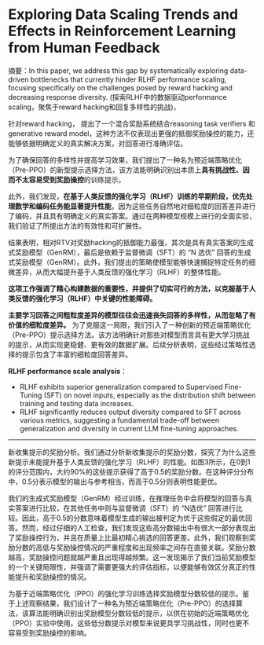 # Exploring Data Scaling Trends and Effects in Reinforcement Learning from Human Feedback

摘要：In this paper, we address this gap by systematically exploring data-driven bottlenecks that currently hinder RLHF performance scaling, focusing specifically on the challenges posed by reward hacking and decreasing response diversity. (探索RLHF中的数据驱动performance scaling，聚焦于reward hacking和回复多样性的挑战)，

针对reward hacking， 提出了一个混合奖励系统结合reasoning task verifiers 和 generative reward model，这种方法不仅表现出更强的抵御奖励操控的能力，还能够依据明确定义的真实解决方案，对回答进行准确评估。

为了确保回答的多样性并提高学习效果，我们提出了一种名为预近端策略优化（Pre-PPO）的新型提示选择方法，该方法能明确识别出本质上**具有挑战性、因而不太容易受到奖励操控**的训练提示。

此外，我们发现，**在基于人类反馈的强化学习（RLHF）训练的早期阶段，优先处理数学和编码任务能显著提升性能**，因为这些任务自然地对细粒度的回答差异进行了编码，并且具有明确定义的真实答案。通过在两种模型规模上进行的全面实验，我们验证了所提出方法的有效性和可扩展性。

结果表明，相对RTV对奖励hacking的抵御能力最强，其次是具有真实答案的生成式奖励模型（GenRM），最后是依赖于监督微调（SFT）的 “N 选优” 回答的生成式奖励模型（GenRM）。此外，我们提出的策略使模型能够快速捕捉特定任务的细微差异，从而大幅提升基于人类反馈的强化学习（RLHF）的整体性能。

**这项工作强调了精心构建数据的重要性，并提供了切实可行的方法，以克服基于人类反馈的强化学习（RLHF）中关键的性能障碍。**

**主要学习回答之间粗粒度差异的模型往往会迅速丧失回答的多样性，从而忽略了有价值的细粒度差异。** 为了克服这一局限，我们引入了一种创新的预近端策略优化（Pre-PPO）提示选择方法。该方法明确针对那些对模型而言具有更大学习挑战的提示，从而实现更稳健、更有效的数据扩展。后续分析表明，这些经过策略性选择的提示包含了丰富的细粒度回答差异。

**RLHF performance scale analysis**：

* RLHF exhibits superior generalization compared to Supervised Fine-Tuning (SFT) on novel inputs, especially as the distribution shift between training and testing data increases.
* RLHF significantly reduces output diversity compared to SFT across various metrics, suggesting a fundamental trade-off between generalization and diversity in current LLM fine-tuning approaches.

---

新收集提示的奖励分析。我们通过分析新收集提示的奖励分数，探究了为什么这些新提示未能提升基于人类反馈的强化学习（RLHF）的性能。如图3所示，在0到1的评分范围内，大约90%的这些提示获得了高于0.5的奖励分数。在这种评分分布中，0.5分表示模型的输出与参考相当，而高于0.5分则表明性能更优。

我们的生成式奖励模型（GenRM）经过训练，在推理任务中会将模型的回答与真实答案进行比较，在其他任务中则与监督微调（SFT）的 “N选优” 回答进行比较。因此，高于0.5的分数意味着模型生成的输出被判定为优于这些假定的最优回答。然而，经过仔细的人工检查，我们发现这些高分数输出中有很大一部分表现出了奖励操控行为，并且在质量上比最初精心挑选的回答更差。此外，我们观察到奖励分数的高低与奖励操控情况的严重程度和出现频率之间存在直接关联。奖励分数越高，奖励操控问题就越严重且出现得越频繁。这一发现揭示了我们当前奖励模型的一个关键局限性，并强调了需要更强大的评估指标，以便能够有效区分真正的性能提升和奖励操控的情况。

为基于近端策略优化（PPO）的强化学习训练选择奖励模型分数较低的提示。鉴于上述观察结果，我们设计了一种名为预近端策略优化（Pre-PPO）的选择算法，该算法能明确识别出奖励模型分数较低的提示，以供在初始的近端策略优化（PPO）实验中使用。这些低分数提示对模型来说更具学习挑战性，同时也更不容易受到奖励操控的影响。
